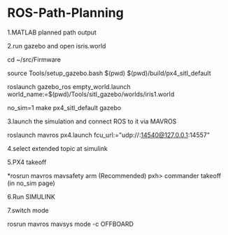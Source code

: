 # ROS-Path-Planning
1.MATLAB planned path output


2.run gazebo and open isris.world

cd ~/src/Firmware

source Tools/setup_gazebo.bash $(pwd) $(pwd)/build/px4_sitl_default

roslaunch gazebo_ros empty_world.launch world_name:=$(pwd)/Tools/sitl_gazebo/worlds/iris1.world

no_sim=1 make px4_sitl_default gazebo


3.launch the simulation and connect ROS to it via MAVROS

roslaunch mavros px4.launch fcu_url:="udp://:14540@127.0.0.1:14557"


4.select extended topic at simulink


5.PX4 takeoff

*rosrun mavros mavsafety arm (Recommended)      pxh> commander takeoff (in no_sim page)


6.Run SIMULINK


7.switch mode

rosrun mavros mavsys mode -c OFFBOARD
